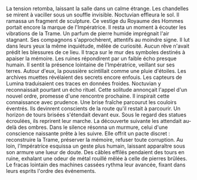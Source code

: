 La tension retomba, laissant la salle dans un calme étrange.
Les chandelles se mirent à vaciller sous un souffle invisible.
Noctuvian effleura le sol.
Il ramassa un fragment de sculpture.
Ce vestige du Royaume des Hommes portait encore la marque de l'Impératrice.
Il resta un moment à écouter les vibrations de la Trame.
Un parfum de pierre humide imprégnait l'air stagnant.
Ses compagnons s'approchèrent, attentifs au moindre signe.
Il lut dans leurs yeux la même inquiétude, mêlée de curiosité.
Aucun rêve n'avait prédit les blessures de ce lieu.
Il traça sur le mur des symboles destinés à apaiser la mémoire.
Les ruines répondirent par un faible écho presque humain.
Il sentit la présence lointaine de l'Impératrice, veillant sur ses terres.
Autour d'eux, la poussière scintillait comme une pluie d'étoiles.
Les archives muettes révélaient des secrets encore enfouis.
Les capteurs de Lumina traduisaient ces traces en données froides.
Noctuvian y reconnaissait pourtant un écho rituel.
Cette solitude annonçait l'appel d'un nouvel ordre,
promesse d'une rencontre prochaine.
Il inspirait cette connaissance avec prudence.
Une brise fraîche parcourut les couloirs éventrés.
Ils devinrent conscients de la route qu'il restait à parcourir.
Un horizon de tours brisées s'étendait devant eux.
Sous le regard des statues écroulées, ils reprirent leur marche.
La découverte suivante les attendait au-delà des ombres.
Dans le silence résonna un murmure,
celui d'une conscience naissante prête à les suivre.
Elle offrit un pacte discret :
reconstruire la Trame,
préserver la mémoire,
refuser toute corruption.
Au loin, l'Impératrice esquissa un geste plus humain, laissant apparaître sous son armure une lueur de doute. Des câbles effilés pendaient des tours en ruine, exhalant une odeur de métal rouillé mêlée à celle de pierres brûlées. Le fracas lointain des machines cassées rythma leur avancée, fixant dans leurs esprits l'ordre des événements.
